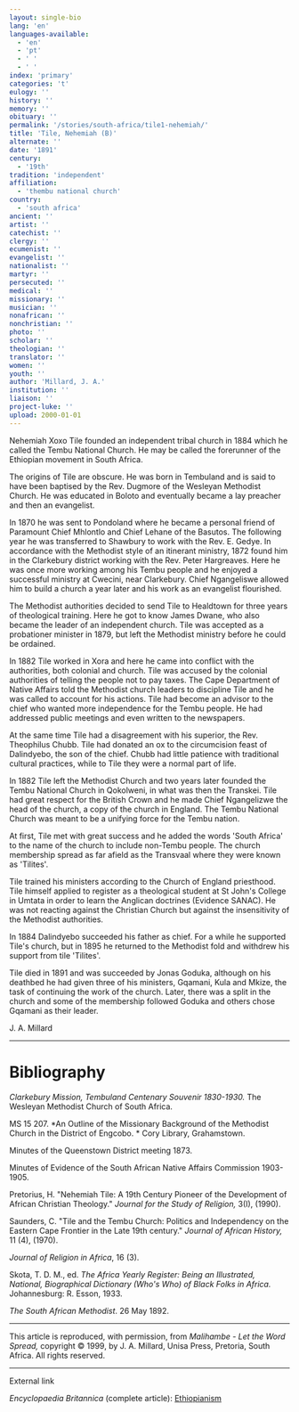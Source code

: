 ```yaml
---
layout: single-bio
lang: 'en'
languages-available:
  - 'en'
  - 'pt'
  - ' '
  - ' '
index: 'primary'
categories: 't'
eulogy: ''
history: ''
memory: ''
obituary: ''
permalink: '/stories/south-africa/tile1-nehemiah/'
title: 'Tile, Nehemiah (B)'
alternate: ''
date: '1891'
century:
  - '19th'
tradition: 'independent'
affiliation:
  - 'thembu national church'
country:
  - 'south africa'
ancient: ''
artist: ''
catechist: ''
clergy: ''
ecumenist: ''
evangelist: ''
nationalist: ''
martyr: ''
persecuted: ''
medical: ''
missionary: ''
musician: ''
nonafrican: ''
nonchristian: ''
photo: ''
scholar: ''
theologian: ''
translator: ''
women: ''
youth: ''
author: 'Millard, J. A.'
institution: ''
liaison: ''
project-luke: ''
upload: 2000-01-01
---
```



Nehemiah Xoxo Tile founded an independent tribal church in 1884 which he called the Tembu National Church. He may be called the forerunner of the Ethiopian movement in South Africa.

The origins of Tile are obscure. He was born in Tembuland and is said to have been baptised by the Rev. Dugmore of the Wesleyan Methodist Church. He was educated in Boloto and eventually became a lay preacher and then an evangelist.

In 1870 he was sent to Pondoland where he became a personal friend of Paramount Chief Mhlontlo and Chief Lehane of the Basutos. The following year he was transferred to Shawbury to work with the Rev. E. Gedye. In accordance with the Methodist style of an itinerant ministry, 1872 found him in the Clarkebury district working with the Rev. Peter Hargreaves. Here he was once more working among his Tembu people and he enjoyed a successful ministry at Cwecini, near Clarkebury. Chief Ngangeliswe allowed him to build a church a year later and his work as an evangelist flourished.

The Methodist authorities decided to send Tile to Healdtown for three years of theological training. Here he got to know James Dwane, who also became the leader of an independent church. Tile was accepted as a probationer minister in 1879, but left the Methodist ministry before he could be ordained.

In 1882 Tile worked in Xora and here he came into conflict with the authorities, both colonial and church. Tile was accused by the colonial authorities of telling the people not to pay taxes. The Cape Department of Native Affairs told the Methodist church leaders to discipline Tile and he was called to account for his actions. Tile had become an advisor to the chief who wanted more independence for the Tembu people. He had addressed public meetings and even written to the newspapers.

At the same time Tile had a disagreement with his superior, the Rev. Theophilus Chubb. Tile had donated an ox to the circumcision feast of Dalindyebo, the son of the chief. Chubb had little patience with traditional cultural practices, while to Tile they were a normal part of life.

In 1882 Tile left the Methodist Church and two years later founded the Tembu National Church in Qokolweni, in what was then the Transkei. Tile had great respect for the British Crown and he made Chief Ngangelizwe the head of the church, a copy of the church in England. The Tembu National Church was meant to be a unifying force for the Tembu nation.

At first, Tile met with great success and he added the words 'South Africa' to the name of the church to include non-Tembu people. The church membership spread as far afield as the Transvaal where they were known as 'Tilites'.

Tile trained his ministers according to the Church of England priesthood. Tile himself applied to register as a theological student at St John's College in Umtata in order to learn the Anglican doctrines (Evidence SANAC). He was not reacting against the Christian Church but against the insensitivity of the Methodist authorities.

In 1884 Dalindyebo succeeded his father as chief. For a while he supported Tile's church, but in 1895 he returned to the Methodist fold and withdrew his support from tile 'Tilites'.

Tile died in 1891 and was succeeded by Jonas Goduka, although on his deathbed he had given three of his ministers, Gqamani, Kula and Mkize, the task of continuing the work of the church. Later, there was a split in the church and some of the membership followed Goduka and others chose Gqamani as their leader.

J. A. Millard

---

# Bibliography

*Clarkebury Mission, Tembuland Centenary Souvenir 1830-1930.* The Wesleyan Methodist Church of South Africa.

MS 15 207. *An Outline of the Missionary  Background of the Methodist Church in
the District of Engcobo. * Cory Library, Grahamstown.

Minutes of the Queenstown District meeting 1873.

Minutes of Evidence of the South African Native Affairs Commission 1903-1905.

Pretorius, H.  "Nehemiah Tile: A 19th Century Pioneer of the Development of
African Christian Theology."  *Journal for the Study of Religion,* 3(I), (1990).

Saunders, C. "Tile and the Tembu Church: Politics and Independency on the
Eastern Cape Frontier in the Late 19th century."  *Journal of  African History,* 11 (4), (1970).

*Journal of Religion in Africa*, 16 (3).

Skota, T. D. M., ed.  *The Africa Yearly Register: Being an Illustrated, National, Biographical Dictionary (Who's Who) of Black Folks in Africa.* Johannesburg: R. Esson, 1933.

*The South African Methodist*.  26 May 1892.

---

This article is reproduced, with permission, from *Malihambe - Let the Word Spread,* copyright &copy; 1999, by J. A. Millard, Unisa Press, Pretoria, South Africa.  All rights reserved.

---

External link

*Encyclopaedia Britannica*  (complete article):  [Ethiopianism](http://www.britannica.com/eb/article-9033133/Ethiopianism)